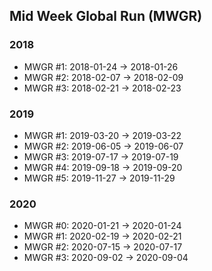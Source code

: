 ## Mid Week Global Run (MWGR)

### 2018

- MWGR #1: 2018-01-24 &rarr; 2018-01-26
- MWGR #2: 2018-02-07 &rarr; 2018-02-09
- MWGR #3: 2018-02-21 &rarr; 2018-02-23

### 2019

- MWGR #1: 2019-03-20 &rarr; 2019-03-22
- MWGR #2: 2019-06-05 &rarr; 2019-06-07
- MWGR #3: 2019-07-17 &rarr; 2019-07-19
- MWGR #4: 2019-09-18 &rarr; 2019-09-20
- MWGR #5: 2019-11-27 &rarr; 2019-11-29

### 2020

- MWGR #0: 2020-01-21 &rarr; 2020-01-24
- MWGR #1: 2020-02-19 &rarr; 2020-02-21
- MWGR #2: 2020-07-15 &rarr; 2020-07-17
- MWGR #3: 2020-09-02 &rarr; 2020-09-04
